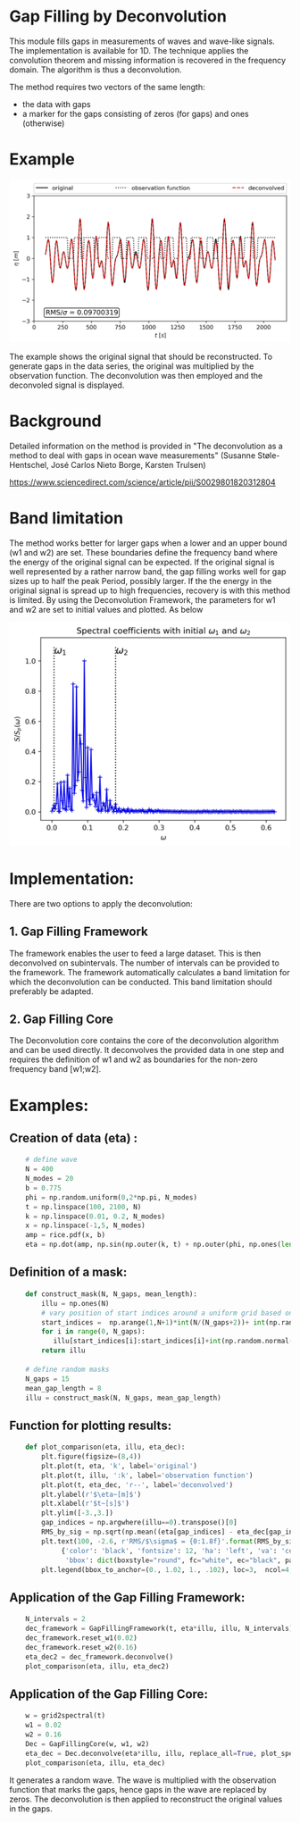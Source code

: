 # Gap Filling by Deconvolution

This module fills gaps in measurements of waves and wave-like signals. The implementation is available for 1D. The technique applies the convolution theorem and missing information is recovered in the frequency domain. The algorithm is thus a deconvolution. 

The method requires two vectors of the same length: 
- the data with gaps 
- a marker for the gaps consisting of zeros (for gaps) and ones (otherwise)

# Example

![Example|20%](example.jpg)

The example shows the original signal that should be reconstructed. To generate gaps in the data series, the original was multiplied by the observation function. The deconvolution was then employed and the deconvoled signal is displayed.


# Background 
Detailed information on the method is provided in 
"The deconvolution as a method to deal with gaps in ocean wave measurements" (Susanne Støle-Hentschel, José Carlos Nieto Borge, Karsten Trulsen)

https://www.sciencedirect.com/science/article/pii/S0029801820312804

# Band limitation
The method works better for larger gaps when a lower and an upper bound (w1 and w2) are set. These boundaries define the frequency band where the energy of the original signal can be expected. If the original signal is well represented by a rather narrow band, the gap filling works well for gap sizes up to half the peak Period, possibly larger. If the the energy in the original signal is spread up to high frequencies, recovery is with this method is limited. By using the Deconvolution Framework, the parameters for w1 and w2 are set to initial values and plotted. As below

![BandLimit](band_limit.jpg)


# Implementation:

There are two options to apply the deconvolution:

## 1. Gap Filling Framework
The framework enables the user to feed a large dataset. This is then deconvolved on subintervals. The number of intervals can be provided to the framework. The framework automatically calculates a band limitation for which the deconvolution can be conducted. This band limitation should preferably be adapted.
    
## 2. Gap Filling Core
The Deconvolution core contains the core of the deconvolution algorithm and can be used directly. It deconvolves the provided data in one step and requires the definition of w1 and w2 as boundaries for the non-zero frequency band [w1;w2].

# Examples:

## Creation of data (eta) :
```python
    # define wave
    N = 400 
    N_modes = 20
    b = 0.775
    phi = np.random.uniform(0,2*np.pi, N_modes)
    t = np.linspace(100, 2100, N)
    k = np.linspace(0.01, 0.2, N_modes) 
    x = np.linspace(-1,5, N_modes)
    amp = rice.pdf(x, b)
    eta = np.dot(amp, np.sin(np.outer(k, t) + np.outer(phi, np.ones(len(t))) ))
```

## Definition of a mask:
```python
    def construct_mask(N, N_gaps, mean_length):
        illu = np.ones(N)
        # vary position of start indices around a uniform grid based on uniform distribution
        start_indices =  np.arange(1,N+1)*int(N/(N_gaps+2))+ int(np.random.uniform(0.05*N))
        for i in range(0, N_gaps):
           illu[start_indices[i]:start_indices[i]+int(np.random.normal(mean_length, 2))] = 0
        return illu  

    # define random masks  
    N_gaps = 15
    mean_gap_length = 8
    illu = construct_mask(N, N_gaps, mean_gap_length)    
```
   
## Function for plotting results:   
```python     
    def plot_comparison(eta, illu, eta_dec):
        plt.figure(figsize=(8,4))
        plt.plot(t, eta, 'k', label='original')
        plt.plot(t, illu, ':k', label='observation function')
        plt.plot(t, eta_dec, 'r--', label='deconvolved')
        plt.ylabel(r'$\eta~[m]$')
        plt.xlabel(r'$t~[s]$')
        plt.ylim([-3.,3.])
        gap_indices = np.argwhere(illu==0).transpose()[0]
        RMS_by_sig = np.sqrt(np.mean((eta[gap_indices] - eta_dec[gap_indices])**2)) / np.sqrt(np.var(eta))
        plt.text(100, -2.6, r'RMS/$\sigma$ = {0:1.8f}'.format(RMS_by_sig),
             {'color': 'black', 'fontsize': 12, 'ha': 'left', 'va': 'center',
              'bbox': dict(boxstyle="round", fc="white", ec="black", pad=0.2)})
        plt.legend(bbox_to_anchor=(0., 1.02, 1., .102), loc=3,  ncol=4, mode="expand", borderaxespad=0.)
```

## Application of the Gap Filling Framework:
```python
    N_intervals = 2
    dec_framework = GapFillingFramework(t, eta*illu, illu, N_intervals)
    dec_framework.reset_w1(0.02) 
    dec_framework.reset_w2(0.16)
    eta_dec2 = dec_framework.deconvolve()
    plot_comparison(eta, illu, eta_dec2)
```


## Application of the Gap Filling Core:
```python
    w = grid2spectral(t)
    w1 = 0.02
    w2 = 0.16
    Dec = GapFillingCore(w, w1, w2)      
    eta_dec = Dec.deconvolve(eta*illu, illu, replace_all=True, plot_spec=False)
    plot_comparison(eta, illu, eta_dec)
```


It generates a random wave. The wave is multiplied with the observation function that marks the gaps, hence gaps in the wave are replaced by zeros. The deconvolution is then applied to reconstruct the original values in the gaps. 





